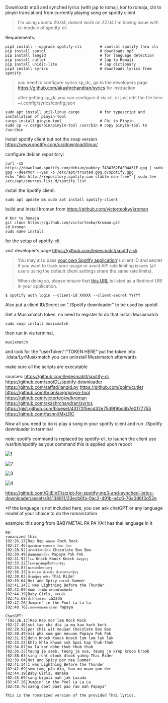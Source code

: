 Downloads mp3 and synched lyrics (with jap to romaji, kor to romaja, chi to pinyin translation) from currently playing song on spotify client

>I'm using ubuntu 20.04, doesnt work on 22.04 I'm having issue with cli module of spotify-cli

Requirements:

```
pip3 install --upgrade spotify-cli        # control spotify thru cli
pip install spotdl                        # downloads mp3
pip install langid                        # for language detection
pip install cutlet                        # Jap to Romaji
pip install unidic-lite                   # Jap dictionary
pip3 install syrics                       # downloads lyrics from spotify
```
>you need to configure syrics sp_dc, go to the developers page https://github.com/akashrchandran/syrics for instruction
>
>after getting sp_dc you can configure it via cli, or just edit the file here ~/.config/syrics/config.json

```
sudo apt install util-linux cargo         # for typescript and installation of pinyin-tool
cargo install pinyin-tool                 # Chi to Pinyin
sudo cp ~/.cargo/bin/pinyin-tool /usr/bin # copy pinyin-tool to /usr/bin
```

Install spotify client but not the snap version
https://www.spotify.com/us/download/linux/

configure debian repository:
```
curl -sS https://download.spotify.com/debian/pubkey_7A3A762FAFD4A51F.gpg | sudo gpg --dearmor --yes -o /etc/apt/trusted.gpg.d/spotify.gpg
echo "deb http://repository.spotify.com stable non-free" | sudo tee /etc/apt/sources.list.d/spotify.list
```
install the Spotify client:
```
sudo apt update && sudo apt install spotify-client
```

build and install kroman from https://github.com/victorteokw/kroman
```
# Kor to Romaja
git clone https://github.com/victorteokw/kroman.git
cd kroman
sudo make install
```

for the setup of spotify-cli

visit developer's page https://github.com/ledesmablt/spotify-cli

>You may also pass [your own Spotify application](https://developer.spotify.com/dashboard/applications)'s
>client ID and secret if you want to track your usage or avoid
>API rate limiting issues (all users using the default client settings share the same rate limits).
>
>When doing so, please ensure that [this URL](https://asia-east2-spotify-cli-283006.cloudfunctions.net/auth-redirect)
>is listed as a Redirect URI in your application.
```
$ spotify auth login --client-id XXXXX --client-secret YYYYY
```
      
Also put a client ID/Secret on "./Spotify downloader" to be used by spotdl

Get a Musixmatch token, no need to register
to do that install Musixmatch
```
sudo snap install musixmatch
```
then run in via terminal,
```
musixmatch
```
and look for the "userToken":"TOKEN HERE"
put the token into ./data/LyrMusixmatch
you can uninstall Musixmatch afterwards

make sure all the scripts are executable

sources:
https://github.com/ledesmablt/spotify-cli https://github.com/spotDL/spotify-downloader https://github.com/saffsd/langid.py https://github.com/polm/cutlet https://github.com/briankung/pinyin-tool https://github.com/victorteokw/kroman https://github.com/akashrchandran/syrics https://gist.github.com/blueset/43172f5ecd32e75d9f9bc6b7e0177755 https://github.com/fashni/MxLRC


Now all you need to do is play a song in your spotify client and run ./Spotify downloader in terminal

note: spotify command is replaced by spotify-cli, to launch the client use /usr/bin/spotify as your command this is applied upon reboot

![1](https://github.com/GitEin11/mp3-synched-lrc-spotify-downloader/assets/84138811/8338ab89-bcd3-496d-970f-5fde60794dc9)


![2](https://github.com/GitEin11/mp3-synched-lrc-spotify-downloader/assets/84138811/fd4d0773-a58c-46dc-b6df-26a0516fa9fa)


![3](https://github.com/GitEin11/mp3-synched-lrc-spotify-downloader/assets/84138811/aabf2eb7-6481-49d0-8f50-203b0230e043)


![4](https://github.com/GitEin11/mp3-synched-lrc-spotify-downloader/assets/84138811/0e55fcd3-a9ce-42f1-987b-52ed93b4e363)

https://github.com/GitEin11/script-for-spotify-mp3-and-synched-lyrics-downloader/assets/84138811/33ecb6fa-0ac2-491b-a4c6-76a0d6f3d52e



*If the language is not included here, you can ask chatGPT or any language model of your choice to do the romanization

example: this song from BABYMETAL PA PA YA!! has thai language in it
```
me:
romanized this
[02:26.17]Rap Rap หมอลำ Rock Rock
[02:27.46]สุดแต่ชะตาจะมาเคาะ ก๊อก ก๊อก
[02:28.92]เพราะชีวิตเหมือน Chocolate Box Box
[02:30.49]มีผสมกันเหมือน Papaya Pok Pok
[02:31.93]โดน Knock Knock Knock ล้มๆลุกๆ
[02:33.22]โขลกๆความสุขไปกับทุกข์ๆๆ
[02:34.87]มะละกอโดนทุบๆๆ
[02:36.33]ถึงจะแซ่บ ถึงจะนัว ถึงจะกรอบกรุ้บๆ
[02:38.03]ซิ่งรถตุ๊กๆ อย่าง Thai Rider
[02:39.64]Hot and Spicy เพราะนี่ Summer
[02:41.14]I was Lightning Before the Thunder
[02:42.69]ส้มตำ ปลาดิบ เฮามาม่วนกันเด้อ
[02:44.19]Baby Girls, ฮานาก้า
[02:45.69]สั่งบิกินี่มาจาก Lazada
[02:47.26]Jumpin' in the Pool La La La
[02:48.76]แสงแดดแผดเผาเรามา Papaya
```
```
ChatGPT:
"[02:26.17]Rap Rap mor lam Rock Rock
[02:27.46]sut tae cha dta ja ma kao kork kork
[02:28.92]por chii wit meuuan Chocolate Box Box
[02:30.49]mii pha som gan meuuan Papaya Pok Pok
[02:31.93]dohn Knock Knock Knock lom lom luk luk
[02:33.22]khlo khlo khwam suk bpai kap thuk-thuk
[02:34.87]ma la kor dohn thub thub thub
[02:36.33]teung ja saeb, teung ja nua, teung ja krop kroob kroob
[02:38.03]sing roht dtook dtook yahng Thai Rider
[02:39.64]Hot and Spicy por nee Summer
[02:41.14]I was Lightning Before the Thunder
[02:42.69]som tam, pla dip, hao ma muan gan der
[02:44.19]Baby Girls, Hanaka
[02:45.69]sang bignii mah jak Lazada
[02:47.26]Jumpin' in the Pool La La La
[02:48.76]saeng daet paet pao rao mah Papaya"

This is the romanized version of the provided Thai lyrics.
```
